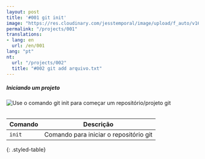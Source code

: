 ```yaml
---
layout: post
title: '#001 git init'
image: "https://res.cloudinary.com/jesstemporal/image/upload/f_auto/v1642878669/gitfichas/pt/001/thumbnail_tazwww.jpg"
permalink: "/projects/001"
translations:
- lang: en
  url: /en/001
lang: "pt"
nt:
  url: "/projects/002"
  title: "#002 git add arquivo.txt"
---
```

##### Iniciando um projeto

<img alt="Use o comando git init para começar um repositório/projeto git" src="https://res.cloudinary.com/jesstemporal/image/upload/v1642878670/gitfichas/pt/001/full_z9j7dy.jpg"><br><br>

| Comando | Descrição |
|---------|-------------|
| `init` | Comando para iniciar o repositório git |
{: .styled-table}
